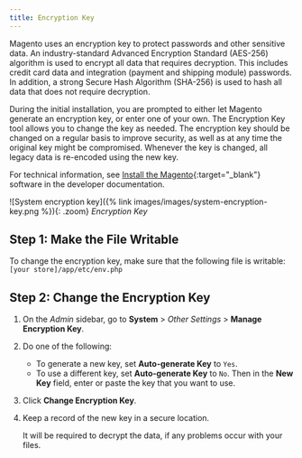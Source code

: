 ```yaml
---
title: Encryption Key
---
```


Magento uses an encryption key to protect passwords and other sensitive data. An industry-standard Advanced Encryption Standard (AES-256) algorithm is used to encrypt all data that requires decryption. This includes credit card data and integration (payment and shipping module) passwords. In addition, a strong Secure Hash Algorithm (SHA-256) is used to hash all data that does not require decryption.

During the initial installation, you are prompted to either let Magento generate an encryption key, or enter one of your own. The Encryption Key tool allows you to change the key as needed. The encryption key should be changed on a regular basis to improve security, as well as at any time the original key might be compromised. Whenever the key is changed, all legacy data is re-encoded using the new key.

For technical information, see [Install the Magento][1]{:target="_blank"} software in the developer documentation.

![System encryption key]({% link images/images/system-encryption-key.png %}){: .zoom}
_Encryption Key_

## Step 1: Make the File Writable

To change the encryption key, make sure that the following file is writable: `[your store]/app/etc/env.php`

## Step 2: Change the Encryption Key

1. On the _Admin_ sidebar, go to **System** > _Other Settings_ > **Manage Encryption Key**.

1. Do one of the following:

    - To generate a new key, set **Auto-generate Key** to `Yes`.
    - To use a different key, set **Auto-generate Key** to `No`. Then in the **New Key** field, enter or paste the key that you want to use.

1. Click **Change Encryption Key**.

1. Keep a record of the new key in a secure location.

   It will be required to decrypt the data, if any problems occur with your files.

[1]: http://devdocs.magento.com/guides/v2.3/install-gde/install/cli/install-cli-install.html
